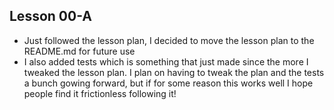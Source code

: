 ## Lesson 00-A
* Just followed the lesson plan, I decided to move the lesson plan to the README.md for future use
* I also added tests which is something that just made since the more I tweaked the lesson plan. I plan on having to tweak the plan and the tests a bunch gowing forward, but if for some reason this works well I hope people find it frictionless following it!

